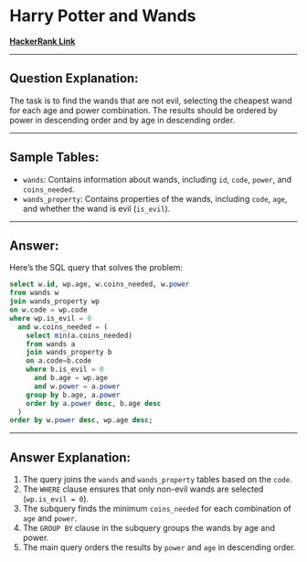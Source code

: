 
# Harry Potter and Wands
[**HackerRank Link**](https://www.hackerrank.com/challenges/harry-potter-and-wands?isFullScreen=true)

---

## Question Explanation:
The task is to find the wands that are not evil, selecting the cheapest wand for each age and power combination. The results should be ordered by power in descending order and by age in descending order.

---

## Sample Tables:
- `wands`: Contains information about wands, including `id`, `code`, `power`, and `coins_needed`.
- `wands_property`: Contains properties of the wands, including `code`, `age`, and whether the wand is evil (`is_evil`).

---

## Answer:
Here’s the SQL query that solves the problem:

```sql
select w.id, wp.age, w.coins_needed, w.power
from wands w
join wands_property wp
on w.code = wp.code
where wp.is_evil = 0 
  and w.coins_needed = (
    select min(a.coins_needed)
    from wands a
    join wands_property b
    on a.code=b.code
    where b.is_evil = 0 
      and b.age = wp.age 
      and w.power = a.power
    group by b.age, a.power
    order by a.power desc, b.age desc
  )
order by w.power desc, wp.age desc;
```

---

## Answer Explanation:
1. The query joins the `wands` and `wands_property` tables based on the `code`.
2. The `WHERE` clause ensures that only non-evil wands are selected (`wp.is_evil = 0`).
3. The subquery finds the minimum `coins_needed` for each combination of `age` and `power`.
4. The `GROUP BY` clause in the subquery groups the wands by age and power.
5. The main query orders the results by `power` and `age` in descending order.
